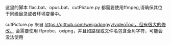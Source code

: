 这里的脚本 flac.bat、opus.bat、cutPicture.py 都需要使用ffmpeg,请确保其位于同级目录或者环境变量中。

cutPicture.py 来自 https://github.com/weijiadongyy/videoTool，但有很大的修改。 会需要使用 ffprobe、oxipng，并且如路径或文件名包含全角字符，可能会没法使用
